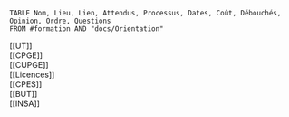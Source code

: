 ```dataview
TABLE Nom, Lieu, Lien, Attendus, Processus, Dates, Coût, Débouchés, Opinion, Ordre, Questions
FROM #formation AND "docs/Orientation"
```
[[UT]]  
[[CPGE]]  
[[CUPGE]]  
[[Licences]]  
[[CPES]]  
[[BUT]]  
[[INSA]]  